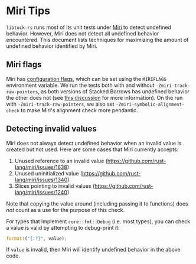 Miri Tips
=========

`libtock-rs` runs most of its unit tests under
[Miri](https://github.com/rust-lang/miri) to detect undefined behavior. However,
Miri does not detect all undefined behavior encountered. This document lists
techniques for maximizing the amount of undefined behavior identified by Miri.

## Miri flags

Miri has [configuration
flags](https://github.com/rust-lang/miri#miri--z-flags-and-environment-variables),
which can be set using the `MIRIFLAGS` environment variable. We run the tests
both with and without `-Zmiri-track-raw-pointers`, as both versions of Stacked
Borrows has undefined behavior the other does not (see [this
discussion](https://github.com/rust-lang/miri/pull/1748) for more information).
On the run with `-Zmiri-track-raw-pointers`, we also set
`-Zmiri-symbolic-alignment-check` to make Miri's alignment check more pendantic.

## Detecting invalid values

Miri does not always detect undefined behavior when an invalid value is created
but not used. Here are some cases that Miri currently accepts:

1. Unused reference to an invalid value
   (https://github.com/rust-lang/miri/issues/1638)
1. Unused uninitialized value (https://github.com/rust-lang/miri/issues/1340)
1. Slices pointing to invalid values
   (https://github.com/rust-lang/miri/issues/1240)

Note that copying the value around (including passing it to functions) does
*not* count as a use for the purpose of this check.

For types that implement `core::fmt::Debug` (i.e. most types), you can check a
value is valid by attempting to debug-print it:

```rust
format!("{:?}", value);
```

If `value` is invalid, then Miri will identify undefined behavior in the above
code.
